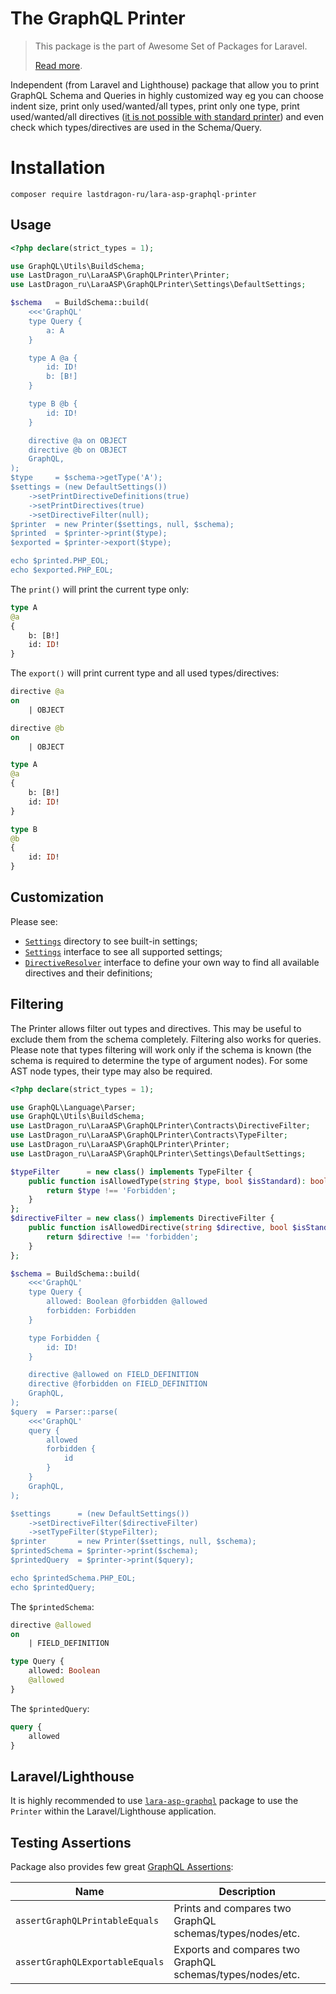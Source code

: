 # The GraphQL Printer

> This package is the part of Awesome Set of Packages for Laravel.
>
> [Read more](https://github.com/LastDragon-ru/lara-asp).

Independent (from Laravel and Lighthouse) package that allow you to print GraphQL Schema and Queries in highly customized way eg you can choose indent size, print only used/wanted/all types, print only one type, print used/wanted/all directives ([it is not possible with standard printer](https://github.com/webonyx/graphql-php/issues/552)) and even check which types/directives are used in the Schema/Query.

# Installation

```shell
composer require lastdragon-ru/lara-asp-graphql-printer
```

## Usage

```php
<?php declare(strict_types = 1);

use GraphQL\Utils\BuildSchema;
use LastDragon_ru\LaraASP\GraphQLPrinter\Printer;
use LastDragon_ru\LaraASP\GraphQLPrinter\Settings\DefaultSettings;

$schema   = BuildSchema::build(
    <<<'GraphQL'
    type Query {
        a: A
    }

    type A @a {
        id: ID!
        b: [B!]
    }

    type B @b {
        id: ID!
    }

    directive @a on OBJECT
    directive @b on OBJECT
    GraphQL,
);
$type     = $schema->getType('A');
$settings = (new DefaultSettings())
    ->setPrintDirectiveDefinitions(true)
    ->setPrintDirectives(true)
    ->setDirectiveFilter(null);
$printer  = new Printer($settings, null, $schema);
$printed  = $printer->print($type);
$exported = $printer->export($type);

echo $printed.PHP_EOL;
echo $exported.PHP_EOL;
```

The `print()` will print the current type only:

```graphql
type A
@a
{
    b: [B!]
    id: ID!
}
```

The `export()` will print current type and all used types/directives:

```graphql
directive @a
on
    | OBJECT

directive @b
on
    | OBJECT

type A
@a
{
    b: [B!]
    id: ID!
}

type B
@b
{
    id: ID!
}
```

## Customization

Please see:

* [`Settings`](./src/Settings) directory to see built-in settings;
* [`Settings`](./src/Contracts/Settings.php) interface to see all supported settings;
* [`DirectiveResolver`](./src/Contracts/DirectiveResolver.php) interface to define your own way to find all available directives and their definitions;

## Filtering

The Printer allows filter out types and directives. This may be useful to exclude them from the schema completely. Filtering also works for queries. Please note that types filtering will work only if the schema is known (the schema is required to determine the type of argument nodes). For some AST node types, their type may also be required.

```php
<?php declare(strict_types = 1);

use GraphQL\Language\Parser;
use GraphQL\Utils\BuildSchema;
use LastDragon_ru\LaraASP\GraphQLPrinter\Contracts\DirectiveFilter;
use LastDragon_ru\LaraASP\GraphQLPrinter\Contracts\TypeFilter;
use LastDragon_ru\LaraASP\GraphQLPrinter\Printer;
use LastDragon_ru\LaraASP\GraphQLPrinter\Settings\DefaultSettings;

$typeFilter      = new class() implements TypeFilter {
    public function isAllowedType(string $type, bool $isStandard): bool {
        return $type !== 'Forbidden';
    }
};
$directiveFilter = new class() implements DirectiveFilter {
    public function isAllowedDirective(string $directive, bool $isStandard): bool {
        return $directive !== 'forbidden';
    }
};

$schema = BuildSchema::build(
    <<<'GraphQL'
    type Query {
        allowed: Boolean @forbidden @allowed
        forbidden: Forbidden
    }

    type Forbidden {
        id: ID!
    }

    directive @allowed on FIELD_DEFINITION
    directive @forbidden on FIELD_DEFINITION
    GraphQL,
);
$query  = Parser::parse(
    <<<'GraphQL'
    query {
        allowed
        forbidden {
            id
        }
    }
    GraphQL,
);

$settings      = (new DefaultSettings())
    ->setDirectiveFilter($directiveFilter)
    ->setTypeFilter($typeFilter);
$printer       = new Printer($settings, null, $schema);
$printedSchema = $printer->print($schema);
$printedQuery  = $printer->print($query);

echo $printedSchema.PHP_EOL;
echo $printedQuery;
```

The `$printedSchema`:

```graphql
directive @allowed
on
    | FIELD_DEFINITION

type Query {
    allowed: Boolean
    @allowed
}
```

The `$printedQuery`:

```graphql
query {
    allowed
}
```

## Laravel/Lighthouse

It is highly recommended to use [`lara-asp-graphql`](../graphql/README.md#Printer) package to use the `Printer` within the Laravel/Lighthouse application.

## Testing Assertions

Package also provides few great [GraphQL Assertions](./src/Testing/GraphQLAssertions.php):

| Name                            | Description                                               |
|---------------------------------|-----------------------------------------------------------|
| `assertGraphQLPrintableEquals`  | Prints and compares two GraphQL schemas/types/nodes/etc.  |
| `assertGraphQLExportableEquals` | Exports and compares two GraphQL schemas/types/nodes/etc. |
